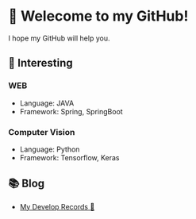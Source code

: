 # 🎉 Welecome to my GitHub!
I hope my GitHub will help you.
## 👊 Interesting
### WEB
- Language: JAVA
- Framework: Spring, SpringBoot
### Computer Vision
- Language: Python
- Framework: Tensorflow, Keras
## 📚 Blog 
- [My Develop Records 📝](https://jm-baek.tistory.com/)
